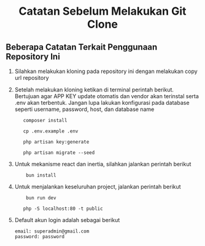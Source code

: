 <h1 style="text-align:center; font-weight:bolder;">Catatan Sebelum Melakukan Git Clone</h1>

## Beberapa Catatan Terkait Penggunaan Repository Ini

1. Silahkan melakukan kloning pada repository ini dengan melakukan copy url repository

2. Setelah melakukan kloning ketikan di terminal perintah berikut. Bertujuan agar APP KEY update otomatis dan vendor akan terinstal serta .env akan terbentuk. Jangan lupa lakukan konfigurasi pada database seperti username, password, host, dan database name
    ```shell
       composer install
    ```
    ```shell
       cp .env.example .env
    ```
    ```shell
       php artisan key:generate
    ```
    ```shell
       php artisan migrate --seed
    ```
3. Untuk mekanisme react dan inertia, silahkan jalankan perintah berikut
    ```shell
        bun install
    ```
4. Untuk menjalankan keseluruhan project, jalankan perintah berikut
    ```shell
        bun run dev
    ```
    ```shell
       php -S localhost:80 -t public
    ```
5. Default akun login adalah sebagai berikut
    ```
    email: superadmin@gmail.com
    password: password
    ```
